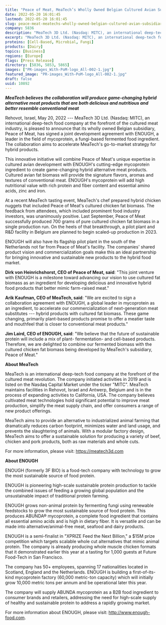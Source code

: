 ```yaml
---
title: "Peace of Meat, MeaTech’s Wholly Owned Belgian Cultured Avian Subsidiary Signs Strategic Agreement with ENOUGH, a Leader in the Field of Mycoprotein, to Accelerate Commercialization"
date: 2022-05-20 16:01:45
lastmod: 2022-05-20 16:01:45
slug: peace-meat-meatechs-wholly-owned-belgian-cultured-avian-subsidiary-signs-strategic
company: 5836
description: "MeaTech 3D Ltd. (Nasdaq: MITC), an international deep-tech food company at the forefront of the cultured meat industry, is pleased to announce that its wholly owned Belgian subsidiary, Peace of Meat, has signed a joint development agreement with ENOUGH, a leader in the field of mycoprotein, a fungi-based fermented food ingredient."
excerpt: "MeaTech 3D Ltd. (Nasdaq: MITC), an international deep-tech food company at the forefront of the cultured meat industry, is pleased to announce that its wholly owned Belgian subsidiary, Peace of Meat, has signed a joint development agreement with ENOUGH, a leader in the field of mycoprotein, a fungi-based fermented food ingredient."
proteins: [Cell-Based, Microbial, Fungi]
products: [Dairy]
topics: [Business]
regions: [Europe]
flags: [Press Release]
directory: [5836, 5853, 5865]
images: ["PR-images_With-PoM-logo_All-002-1.jpg"]
featured_image: "PR-images_With-PoM-logo_All-002-1.jpg"
draft: false
uuid: 10892
---
```

***MeaTech believes the collaboration will produce game-changing hybrid
alternative meat products that are both delicious and nutritious and
better resemble conventional meat***

Rehovot, Israel, May 20, 2022 --- MeaTech 3D Ltd. (Nasdaq: MITC), an
international deep-tech food company at the forefront of the cultured
meat industry, is pleased to announce that its wholly owned Belgian
subsidiary, Peace of Meat, has signed a joint development agreement with
ENOUGH, a leader in the field of mycoprotein, a fungi-based fermented
food ingredient. The collaboration aims to accelerate MeaTech's
go-to-market strategy for hybrid products.

This innovative initiative will combine Peace of Meat's unique expertise
in cultured avian development with ENOUGH's cutting-edge mycoprotein
ingredient to create game-changing hybrid alternative meat products.
Cultured avian fat biomass will provide the signature flavors, aromas
and textures of conventional meat. ENOUGH's mycoprotein will add high
nutritional value with rich protein and fiber content and essential
amino acids, zinc and iron.

At a recent MeaTech tasting event, MeaTech's chef prepared hybrid
chicken nuggets that included Peace of Meat's cultured chicken fat
biomass. The feedback from attendees, which included prominent food
industry investors, was unanimously positive. Last September, Peace of
Meat successfully produced 700 grams of pure cultured chicken fat
biomass in a single production run. On the heels of that breakthrough, a
pilot plant and R&D facility in Belgium are planned to begin scaled-up
production in 2023.

ENOUGH will also have its flagship pilot plant in the south of the
Netherlands not far from Peace of Meat's facility. The companies' shared
product vision and commercialization goals make this an ideal
partnership for bringing innovative and sustainable new products to the
hybrid food market.

**Dirk von Heinrichshorst, CEO of Peace of Meat, said**: "This joint
venture with ENOUGH is a milestone toward advancing our vision to use
cultured fat biomass as an ingredient for developing delicious and
innovative hybrid food products that better mimic farm-raised meat."

**Arik Kaufman, CEO of MeaTech, said**: "We are excited to sign a
collaboration agreement with ENOUGH, a global leader in mycoprotein as
an ingredient, to accelerate our commercialization of next-generation
meat substitutes --- hybrid products with cultured fat biomass. These
game changing, primarily plant-based products promise to offer a meatier
taste and mouthfeel that is closer to conventional meat products."

**Jim Laird, CEO of ENOUGH, said**: "We believe that the future of
sustainable protein will include a mix of plant- fermentation- and
cell-based products. Therefore, we are delighted to combine our
fermented biomass with the cultured chicken fat biomass being developed
by MeaTech's subsidiary, Peace of Meat."

**About MeaTech**

MeaTech is an international deep-tech food company at the forefront of
the cultured meat revolution. The company initiated activities in 2019
and is listed on the Nasdaq Capital Market under the ticker "MITC".
MeaTech maintains facilities in Rehovot, Israel and Antwerp, Belgium and
is in the process of expanding activities to California, USA. The
company believes cultivated meat technologies hold significant potential
to improve meat production, simplify the meat supply chain, and offer
consumers a range of new product offerings.

MeaTech aims to provide an alternative to industrialized animal farming
that dramatically reduces carbon footprint, minimizes water and land
usage, and prevents the slaughtering of animals. With a modular factory
design, MeaTech aims to offer a sustainable solution for producing a
variety of beef, chicken and pork products, both as raw materials and
whole cuts.

For more information, please visit: <https://meatech3d.com>

**About ENOUGH**

ENOUGH (formerly 3F BIO) is a food-tech company with technology to grow
the most sustainable source of food protein.

ENOUGH is pioneering high-scale sustainable protein production to tackle
the combined issues of feeding a growing global population and the
unsustainable impact of traditional protein farming.

ENOUGH grows non-animal protein by fermenting fungi using renewable
feedstocks to grow the most sustainable source of food protein. This
produces ABUNDA® mycoprotein, a complete food ingredient that contains
all essential amino acids and is high in dietary fiber. It is versatile
and can be made into alternative/animal-free meat, seafood and dairy
products.

ENOUGH is a semi-finalist in "XPRIZE Feed the Next Billion," a \$15M
prize competition which targets scalable whole cut alternatives that
mimic animal protein. The company is already producing whole muscle
chicken formats that it demonstrated earlier this year at a tasting for
1,000 guests at Future Food-Tech in San Francisco.

The company has 50+ employees, spanning 17 nationalities located in
Scotland, England and the Netherlands. ENOUGH is building a
first-of-its-kind mycoprotein factory (60,000 metric-ton capacity) which
will initially grow 10,000 metric tons per annum and be operational
later this year.

The company will supply ABUNDA mycoprotein as a B2B food ingredient to
consumer brands and retailers, addressing the need for high-scale supply
of healthy and sustainable protein to address a rapidly growing market.

For more information about ENOUGH, please visit:
<http://www.enough-food.com>. 
